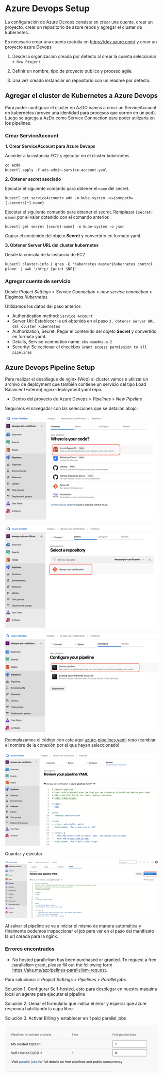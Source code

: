# Azure Devops Setup

La configuración de Azure Devops consiste en crear una cuenta, crear un proyecto, crear un repositorio de azure
repos y agregar el cluster de kubernetes.

Es necesario crear una cuenta gratuita en https://dev.azure.com/ y crear un proyecto azure Devops

1. Desde la organización creada por defecto al crear la cuenta seleccionar `+ New Project`

2. Definir un nombre, tipo de proyecto publico y proceso agile.

3. Una vez creado instanciar un repositorio con un readme por defecto.


## Agregar el cluster de Kubernetes a Azure Devops

Para poder configurar el cluster en AzDO vamos a crear un ServiceAccount en kubernetes (provee una identidad para
procesos que corren en un pod). Luego se agrega a AzDo como Service Connection para poder utilizarla en los pipelines.


### Crear ServiceAccount

**1. Crear ServiceAccount para Azure Devops**

Acceder a la instancia EC2 y ejecutar en el cluster kubernetes.
```
cd azdo
Kubectl apply -f ado-admin-service-account.yaml
```

**2. Obtener secret asociado**

Ejecutar el siguiente comando para obtener el `name` del secret.
```
kubectl get serviceAccounts ado -n kube-system -o=jsonpath={.secrets[*].name}
```

Ejecutar el siguiente comando para obtener el secret. Remplazar `[secret-name]` por el valor obtenido con el comando anterior.

```
kubectl get secret [secret-name] -n kube-system -o json
```
Copiar el contenido del objeto **Secret** y convertirlo en formato yaml.

**3. Obtener Server URL del cluster kubernetes**

Desde la consola de la instancia de EC2
```
kubectl cluster-info | grep -E 'Kubernetes master|Kubernetes control plane' | awk '/http/ {print $NF}'
```

### Agregar cuenta de servicio

Desde *Project Settings* > *Service Connection* > *new service connection* > Elegimos *Kubernetes*

Utilizamos los datos del paso anterior:

* Authentication method: `Service Account`
* Server Url: Establecer la url obtenida en el paso `3. Obtener Server URL del cluster kubernetes`
* Authorization, Secret: Pegar el contenido del objeto **Secret** y convertido en formato yaml.
* Details, Service connection name: `eks-mundos-e-2`
* Security: Seleccionar el checkbox `Grant access permission to all pipelines`


## Azure Devops Pipeline Setup

Para realizar el despliegue de nginx (Web) al cluster vamos a utilizar un archivo de deployment que también contiene un servicio del tipo Load Balancer (Externo) nginx-deployment.yaml repo.

* Dentro del proyecto de Azure Devops > *Pipelines* > *New Pipeline*

Seguimos el navegador con las selecciones que se detallan abajo.

![ScreenShot](/assets/images/az-1-pipeline-connect.png)

![ScreenShot](/assets/images/az-2-pipeline-select.png)

![ScreenShot](/assets/images/az-3-pipeline-configure.png)


Reemplazamos el código con este aquí [azure-pipelines.yaml](/azdo/azure-pipelines.yml) repo (cambiar el nombre de la conexión por el que hayan seleccionado)


![ScreenShot](/assets/images/az-4-pipeline-review.png)


Guardar y ejecutar

![ScreenShot](/assets/images/az-5-pipeline-save-run.png)

Al salvar el pipeline se va a iniciar el mismo de manera automática y finalmente podemos inspeccionar el job para ver en el paso del manifiesto la url creada para la nginx.

### Errores encontrados

* No hosted parallelism has been purchased or granted. To request a free parallelism grant, please fill out the following form https://aka.ms/azpipelines-parallelism-request.

Para solucionar ir  *Project Settings* > *Pipelines* > *Parallel jobs*

Solución 1. Configurar Self-hosted, esto para desplegar en nuestra maquina local un agente para ejecutar el pipeline

Solución 2. Llenar el formulario que indica el error y esperar que azure responda habilitando la capa libre.

Solución 3. Activar Billing y establecer en 1 paid parallel jobs

![ScreenShot](/assets/images/az-6-issue.png)